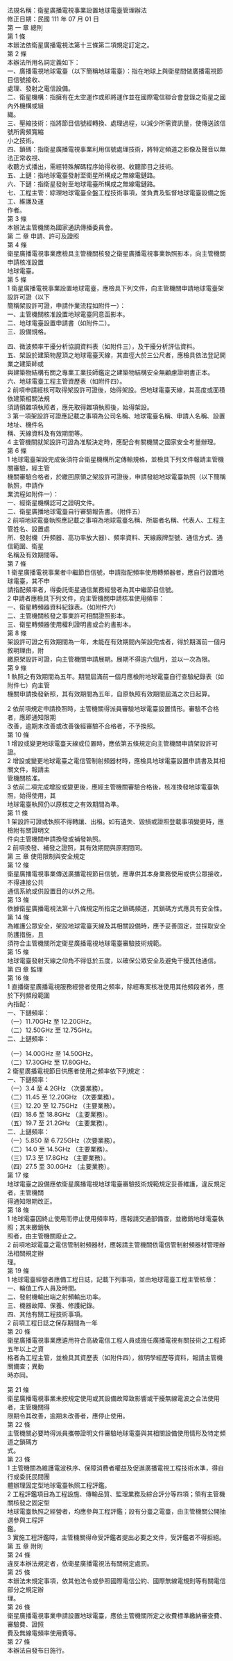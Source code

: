 法規名稱：衛星廣播電視事業設置地球電臺管理辦法  
修正日期：民國 111 年 07 月 01 日  
第 一 章 總則  
第 1 條  
本辦法依衛星廣播電視法第十三條第二項規定訂定之。  
第 2 條  
本辦法所用名詞定義如下：  
一、廣播電視地球電臺（以下簡稱地球電臺）：指在地球上與衛星間做廣播電視節目信號接收、  
處理、發射之電信設備。  
二、衛星機構：指擁有在太空運作或即將運作並在國際電信聯合會登錄之衛星之國內外機構或組  
織。  
三、壓縮技術：指將節目信號經轉換、處理過程，以減少所需資訊量，使傳送該信號所需頻寬縮  
小之技術。  
四、鎖碼：指衛星廣播電視事業利用信號處理技術，將特定頻道之影像及聲音以無法正常收視、  
收聽方式播出，需經特殊解碼程序始得收視、收聽節目之技術。  
五、上鏈：指地球電臺發射至衛星所構成之無線電鏈路。  
六、下鏈：指衛星發射至地球電臺所構成之無線電鏈路。  
七、工程主管：綜理地球電臺全盤工程技術事項，並負責及監督地球電臺設備之施工、維護及運  
作者。  
第 3 條  
本辦法主管機關為國家通訊傳播委員會。  
第 二 章 申請、許可及證照  
第 4 條  
衛星廣播電視事業應檢具主管機關核發之衛星廣播電視事業執照影本，向主管機關申請核准設置  
地球電臺。  
第 5 條  
1 衛星廣播電視事業設置地球電臺，應檢具下列文件，向主管機關申請地球電臺架設許可證（以下  
簡稱架設許可證，申請作業流程如附件一）：  
一、主管機關核准設置地球電臺同意函影本。  
二、地球電臺設置申請書（如附件二）。  
三、設備規格。  


四、微波頻率干擾分析協調資料表（如附件三），及干擾分析評估資料。  
五、架設於建築物屋頂之地球電臺天線，其直徑大於三公尺者，應檢具依法登記開業之建築師或  
與建築物結構有關之專業工業技師鑑定之建築物結構安全無顧慮證明書正本。  
六、地球電臺工程主管資歷表（如附件四）。  
2 前項申請經核可取得架設許可證後，始得架設。但地球電臺天線，其高度或面積依建築相關法規  
須請領雜項執照者，應先取得雜項執照後，始得架設。  
3 第一項架設許可證應記載之事項為公司名稱、地球電臺名稱、申請人名稱、設置地址、機件名  
稱、天線資料及有效期間等。  
4 主管機關就架設許可證為准駁決定時，應配合有關機關之國家安全考量辦理。  
第 6 條  
1 地球電臺架設完成後須符合衛星機構所定傳輸規格，並檢具下列文件報請主管機關審驗，經主管  
機關審驗合格者，於繳回原領之架設許可證後，申請發給地球電臺執照（以下簡稱執照，申請作  
業流程如附件一）：  
一、經衛星機構認可之證明文件。  
二、衛星廣播地球電臺自行審驗報告書。（附件五）  
2 前項地球電臺執照應記載之事項為地球電臺名稱、所屬者名稱、代表人、工程主管姓名、設置處  
所、發射機（升頻器、高功率放大器）、頻率資料、天線廠牌型號、通信方式、通信範圍、衛星  
名稱及有效期間等。  
第 7 條  
1 衛星廣播電視事業者中繼節目信號，申請指配頻率使用轉頻器者，應自行設置地球電臺，其不申  
請指配頻率者，得委託衛星通信業務經營者為其中繼節目信號。  
2 申請者應檢具下列文件，向主管機關申請核准使用頻率：  
一、衛星轉頻器資料紀錄表。（如附件六）  
二、主管機關核發之事業許可相關證照影本。  
三、衛星轉頻器使用權利證明書或合約書影本。  
第 8 條  
架設許可證之有效期間為一年，未能在有效期間內架設完成者，得於期滿前一個月敘明理由，附  
繳原架設許可證，向主管機關申請展期。展期不得逾六個月，並以一次為限。  
第 9 條  
1 執照之有效期間為五年。期間屆滿前一個月應檢附地球電臺自行查驗紀錄表（如附件七）向主管  
機關申請換發新照，其有效期間為五年，自原執照有效期間屆滿之次日起算。  


2 依前項規定申請換照時，主管機關得派員審驗地球電臺設置情形。審驗不合格者，應即通知限期  
改善，逾期未改善或改善後經審驗不合格者，不予換照。  
第 10 條  
1 增設或變更地球電臺天線或位置時，應依第五條規定向主管機關申請架設許可證。  
2 增設或變更地球電臺之電信管制射頻器材時，應檢具地球電臺設置申請書及其相關文件，報請主  
管機關核准。  
3 依前二項完成增設或變更後，應經主管機關審驗合格後，核准換發地球電臺執照，始得使用，其  
地球電臺執照仍以原核定之有效期間為準。  
第 11 條  
1 架設許可證或執照不得轉讓、出租。如有遺失、毀損或證照登載事項變更時，應檢附有關證明文  
件向主管機關申請換發或補發執照。  
2 前項換發、補發之證照，其有效期間與原期間同。  
第 三 章 使用限制與安全規定  
第 12 條  
衛星廣播電視事業傳送廣播電視節目信號，應專供其本身業務使用或供公眾接收，不得連接公共  
通信系統或供設置目的以外之用。  
第 13 條  
依據衛星廣播電視法第十八條規定所指定之鎖碼頻道，其鎖碼方式應具有安全性。  
第 14 條  
為維護公眾安全，架設地球電臺天線及其相關設備時，應予妥善固定，並採取安全防護措施，且  
須符合主管機關所定衛星廣播電視地球電臺審驗技術規範。  
第 15 條  
地球電臺發射天線之仰角不得低於五度，以確保公眾安全及避免干擾其他通信。  
第 四 章 監理  
第 16 條  
1 直播衛星廣播電視服務經營者使用之頻率，除經專案核准使用其他頻段者外，應於下列頻段範圍  
內指配：  
一、下鏈頻率：  
（一）11.70GHz 至 12.20GHz。  
（二）12.50GHz 至 12.75GHz。  
二、上鏈頻率：  


（一）14.00GHz 至 14.50GHz。  
（二）17.30GHz 至 17.80GHz。  
2 衛星廣播電視節目供應者使用之頻率依下列規定：  
一、下鏈頻率：  
（一）3.4 至 4.2GHz （次要業務）。  
（二）11.45 至 12.20GHz （次要業務）。  
（三）12.20 至 12.75GHz （主要業務）。  
（四）18.6 至 18.8GHz （主要業務）。  
（五）19.7 至 21.2GHz （主要業務）。  
二、上鏈頻率：  
（一）5.850 至 6.725GHz（次要業務）。  
（二）14.0 至 14.5GHz （主要業務）。  
（三）17.3 至 17.8GHz （主要業務）。  
（四）27.5 至 30.0GHz （主要業務）。  
第 17 條  
地球電臺之設備應依衛星廣播電視地球電臺審驗技術規範規定妥善維護，違反規定者，主管機關  
得通知限期改正。  
第 18 條  
1 地球電臺因終止使用而停止使用頻率時，應報請交通部備查，並繳銷地球電臺執照；其未繳銷執  
照者，由主管機關廢止之。  
2 前項地球電臺之電信管制射頻器材，應報請主管機關依電信管制射頻器材管理辦法相關規定辦  
理。  
第 19 條  
1 地球電臺經營者應備工程日誌，記載下列事項，並由地球電臺工程主管核章：  
一、輪值工作人員及時間。  
二、發射機輸出端之射頻輸出功率。  
三、機器故障、保養、修護紀錄。  
四、其他有關工程技術事項。  
2 前項工程日誌之保存期間為一年  
第 20 條  
衛星廣播電視事業應遴用符合高級電信工程人員或擔任廣播電視有關技術之工程師五年以上之資  
格者為工程主管，並檢具其資歷表（如附件四），敘明學經歷等資料，報請主管機關備查；異動  
時亦同。  


第 21 條  
衛星廣播電視事業未按規定使用或其設備故障致影響或干擾無線電波之合法使用者，主管機關得  
限期令其改善，逾期未改善者，應停止使用。  
第 22 條  
主管機關必要時得派員攜帶證明文件審驗地球電臺與其相關設備使用情形及特定頻道之鎖碼方  
式。  
第 23 條  
1 主管機關為維護電波秩序、保障消費者權益及促進廣播電視工程技術水準，得自行或委託民間團  
體辦理固定型地球電臺執照工程評鑑。  
2 工程評鑑項目為工程設施、傳輸品質、監理業務及綜合評分等四項；領有主管機關核發之固定型  
地球電臺執照之經營者，均應參與工程評鑑；設有分臺之電臺，由主管機關公開抽選參與工程評  
鑑。  
3 實施工程評鑑時，主管機關得命受評鑑者提出必要之文件，受評鑑者不得拒絕。  
第 五 章 附則  
第 24 條  
違反本辦法規定者，依衛星廣播電視法有關規定處罰。  
第 25 條  
本辦法未規定事項，依其他法令或參照國際電信公約、國際無線電規則等有關電信部分之規定辦  
理。  
第 26 條  
衛星廣播電視事業申請設置地球電臺，應依主管機關所定之收費標準繳納審查費、審驗費、證照  
費及無線電頻率使用費等。  
第 27 條  
本辦法自發布日施行。  



